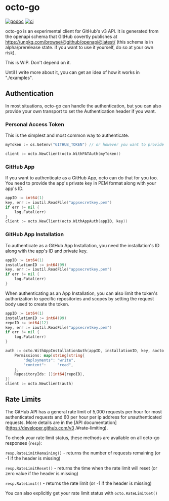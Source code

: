 # octo-go

[![godoc](https://godoc.org/github.com/WillAbides/octo-go?status.svg)](https://godoc.org/github.com/WillAbides/octo-go)
[![ci](https://github.com/WillAbides/octo-go/workflows/ci/badge.svg?branch=master&event=push)](https://github.com/WillAbides/octo-go/actions?query=workflow%3Aci+branch%3Amaster+event%3Apush)

octo-go is an experimental client for GitHub's v3 API. It is generated from the openapi schema that GitHub covertly
 publishes at https://unpkg.com/browse/@github/openapi@latest/ (this schema is in alpha/prerelease state. if you want
 to use it yourself, do so at your own risk).
 
This is WIP. Don't depend on it.

Until I write more about it, you can get an idea of how it works in "./examples".

## Authentication

In most situations, octo-go can handle the authentication, but you can also provide your own transport to set the
 Authentication header if you want.
 
### Personal Access Token

This is the simplest and most common way to authenticate.

```go
myToken := os.Getenv("GITHUB_TOKEN") // or however you want to provide your token

client := octo.NewClient(octo.WithPATAuth(myToken))
```

### GitHub App

If you want to authenticate as a GitHub App, octo can do that for you too. You need to provide the app's private key
 in PEM format along with your app's ID.

```go
appID := int64(1)
key, err := ioutil.ReadFile("appsecretkey.pem")
if err != nil {
    log.Fatal(err)
}
client := octo.NewClient(octo.WithAppAuth(appID, key))
```

### GitHub App Installation

To authenticate as a GitHub App Installation, you need the installation's ID along with the app's ID and private key.

```go
appID := int64(1)
installationID := int64(99)
key, err := ioutil.ReadFile("appsecretkey.pem")
if err != nil {
    log.Fatal(err)
}
```

When authenticating as an App Installation, you can also limit the token's authorization to specific repositories and
 scopes by setting the request body used to create the token.
 
```go
appID := int64(1)
installationID := int64(99)
repoID := int64(12)
key, err := ioutil.ReadFile("appsecretkey.pem")
if err != nil {
    log.Fatal(err)
}

auth := octo.WithAppInstallationAuth(appID, installationID, key, &octo.AppsCreateInstallationTokenReqBody{
    Permissions: map[string]string{
        "deployments": "write",
        "content":     "read",
    },
    RepositoryIds: []int64{repoID},
})
client := octo.NewClient(auth)
```

## Rate Limits

The GitHub API has a general rate limit of 5,000 requests per hour for most authenticated requests and 60 per hour per
 ip address for unauthenticated requests. More details are in the [API documentation](https://developer.github.com/v3
 /#rate-limiting).

To check your rate limit status, these methods are available on all octo-go responses (`resp`):

`resp.RateLimitRemaining()` - returns the number of requests remaining (or -1 if the header is missing)

`resp.RateLimitReset()` - returns the time when the rate limit will reset (or zero value if the header is missing)

`resp.RateLimit()` - returns the rate limit (or -1 if the header is missing)

You can also explicitly get your rate limit status with `octo.RateLimitGet()`

